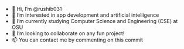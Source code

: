 - 👋 Hi, I’m @rushib031
- 👀 I’m interested in app development and artificial intelligence
- 🌱 I’m currently studying Computer Science and Engineering (CSE) at OSU
- 💞️ I’m looking to collaborate on any fun project!
- 📫 You can contact me by commenting on this commit

<!---
rushib031/rushib031 is a ✨ special ✨ repository because its `README.md` (this file) appears on your GitHub profile.
You can click the Preview link to take a look at your changes.
--->
